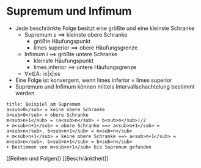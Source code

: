 # Supremum und Infimum
+ Jede beschränkte Folge besitzt eine größte und eine kleinste Schranke
	+ Supremum s ==> kleinste obere Schranke
		+ größte Häufungspunkt
		+ limes superior ==> obere Häufungsgrenze
	+ Infimum i ==> größte untere Schranke
		+ kleinste Häufungspunkt
		+ limes inferior ==> untere Häufungsgrenze
	+ ∀x∈A: i≤|x|≤s
+ Eine Folge ist konvergent, wenn limes inferior = limes superior
+ Supremum und Infimum können mittels Intervallschachtelung bestimmt werden

``` ad-note
title: Beispiel am Supremum
a<sub>0</sub> = keine obere Schranke
b<sub>0</sub> = obere Schranke
m<sub>n+1</sub> = (a<sub>n</sub> + b<sub>n</sub>)/2
+ m<sub>n+1</sub> = obere Schranke ==> a<sub>n+1</sub> = a<sub>n</sub>, b<sub>n+1</sub> = m<sub>n</sub>
+ m<sub>n+1</sub> = keine obere Schranke ==> a<sub>n+1</sub> = m<sub>n</sub>, b<sub>n+1</sub> = b<sub>n</sub>
+ Bestimmen von m<sub>n+1</sub> bis Supremum gefunden
```

[[Reihen und Folgen]] [[Beschränktheit]]
